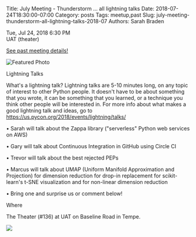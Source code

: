 Title: July Meeting - Thunderstorm ... all lightning talks
Date: 2018-07-24T18:30:00-07:00
Category: posts
Tags: meetup,past
Slug: july-meeting-thunderstorm-all-lightning-talks-2018-07
Authors: Sarah Braden

<div class="meetup-time">
<i class="far fa-clock"></i> Tue, Jul 24, 2018 6:30 PM
</div>

<div class="meetup-venue">
<i class="fas fa-map-marked-alt"></i> UAT (theater)
</div>



<i class="fab fa-meetup"></i> <a href="https://www.meetup.com/Phoenix-Python-Meetup-Group/events/252705458/">See past meeting details!</a>





![Featured Photo](https://secure.meetupstatic.com/photos/event/9/4/b/f/600_472838079.jpeg)



<p>Lightning Talks</p> <p>What's a lightning talk? Lightning talks are 5-10 minutes long, on any topic of interest to other Python people. It doesn't have to be about something that you wrote, it can be something that you learned, or a technique you think other people will be interested in. For more info about what makes a good lightning talk and ideas, go to <a href="https://us.pycon.org/2018/events/lightning/talks/" class="linkified">https://us.pycon.org/2018/events/lightning/talks/</a></p> <p>• Sarah will talk about the Zappa library ("serverless" Python web services on AWS)</p> <p>• Gary will talk about Continuous Integration in GitHub using Circle CI</p> <p>• Trevor will talk about the best rejected PEPs</p> <p>• Marcus will talk about UMAP (Uniform Manifold Approximation and Projection) for dimension reduction for drop-in replacement for scikit-learn's t-SNE visualization and for non-linear dimension reduction</p> <p>• Bring one and surprise us or comment below!</p> <p>Where</p> <p>The Theater (#136) at UAT on Baseline Road in Tempe.</p> <p><img src="https://a248.e.akamai.net/secure.meetupstatic.com/photos/event/4/0/d/600_450841037.jpeg" /></p> 